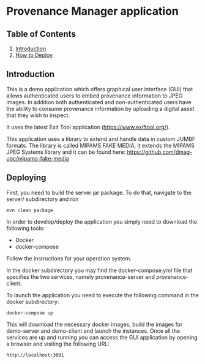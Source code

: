 # Provenance Manager application

## Table of Contents

1. [Introduction](#intro)
2. [How to Deploy](#deployment)

## Introduction <a name="intro"></a>

This is a demo application which offers graphical user interface (GUI) that allows authenticated users to embed provenance information to JPEG images. In addition both authenticated and non-authenticated users have the ability to consume provenance information by uploading a digital asset that they wish to inspect.

It uses the latest Exit Tool application (https://www.exiftool.org/).

This application uses a library to extend and handle data in custom JUMBF formats. The library is called MIPAMS FAKE MEDIA, it extends the MIPAMS JPEG Systems library and it can be found here: https://github.com/dmag-upc/mipams-fake-media

## Deploying <a name="deployment"></a>

First, you need to build the server jar package. To do that, navigate to the server/ subdirectory and run 

```
mvn clean package
```

In order to develop/deploy the application you simply need to download the following tools:

  * Docker
  * docker-compose

Follow the instructions for your operation system. 

In the docker subdirectory you may find the docker-compose.yml file that specifies the two services, namely provenance-server and provenance-client. 

To launch the application you need to execute the following command in the docker subdirectory:

```
docker-compose up
```

This will download the necessary docker images, build the images for demo-server and demo-client and launch the instances. Once all the services are up and running you can access the GUI application by opening a browser and visiting the following URL:

```
http://localhost:3001
```
